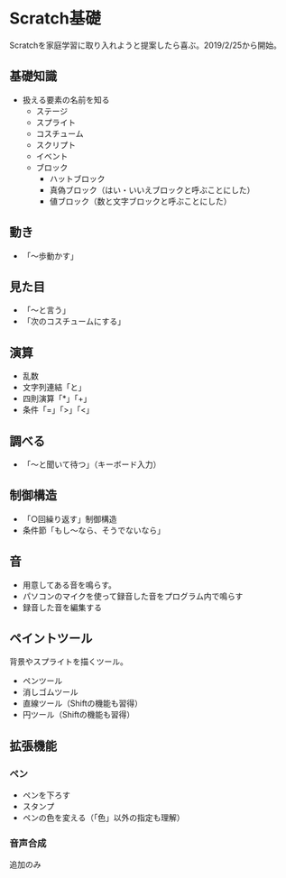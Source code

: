 # Scratch基礎

Scratchを家庭学習に取り入れようと提案したら喜ぶ。2019/2/25から開始。

## 基礎知識
- 扱える要素の名前を知る
    - ステージ
    - スプライト
    - コスチューム
    - スクリプト
    - イベント
    - ブロック
        - ハットブロック
        - 真偽ブロック（はい・いいえブロックと呼ぶことにした）
        - 値ブロック（数と文字ブロックと呼ぶことにした）

## 動き
- 「〜歩動かす」

## 見た目
- 「〜と言う」
- 「次のコスチュームにする」

## 演算
- 乱数
- 文字列連結「と」
- 四則演算「*」「+」
- 条件「=」「>」「<」

## 調べる
- 「〜と聞いて待つ」（キーボード入力）

## 制御構造
- 「○回繰り返す」制御構造
- 条件節「もし〜なら、そうでないなら」

## 音
- 用意してある音を鳴らす。
- パソコンのマイクを使って録音した音をプログラム内で鳴らす
- 録音した音を編集する

## ペイントツール
背景やスプライトを描くツール。

- ペンツール
- 消しゴムツール
- 直線ツール（Shiftの機能も習得）
- 円ツール（Shiftの機能も習得）

## 拡張機能
### ペン
- ペンを下ろす
- スタンプ
- ペンの色を変える（「色」以外の指定も理解）

### 音声合成
追加のみ
